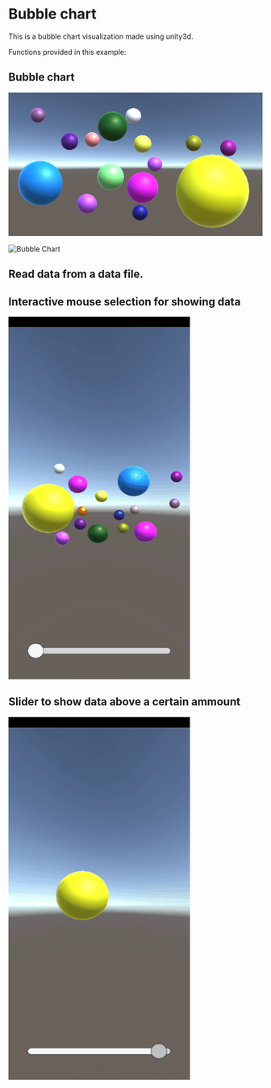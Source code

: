 # Bubble chart

This is a bubble chart visualization made using unity3d.

Functions provided in this example:

## Bubble chart

<img src="bubble_chart.png " width="600">

![Bubble Chart](https://github.com/ImmersiveAnalyticsUNCC/Immersive.Unity.Vis/blob/master/Bubble_Chart/bubble_chart.png)

## Read data from a data file.

## Interactive mouse selection for showing data

<img src="02.gif" width="360" height = "720">

## Slider to show data above a certain ammount

<img src="01.gif" width="360" height = "720">



